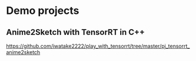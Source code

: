 # Demo projects

## Anime2Sketch with TensorRT in C++
https://github.com/iwatake2222/play_with_tensorrt/tree/master/pj_tensorrt_anime2sketch
